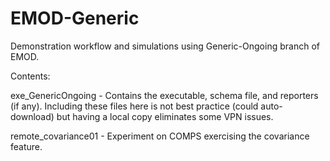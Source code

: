 # EMOD-Generic

Demonstration workflow and simulations using Generic-Ongoing branch of EMOD.

Contents:

  exe_GenericOngoing  - Contains the executable, schema file, and reporters
                        (if any). Including these files here is not best
                        practice (could auto-download) but having a local
                        copy eliminates some VPN issues.

  remote_covariance01 - Experiment on COMPS exercising the covariance feature.